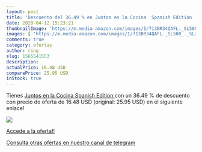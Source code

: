 ```yaml
---
layout: post
title: 'Descuento del 36.49 % en Juntos en la Cocina  Spanish Edition '
date: 2020-04-12 15:23:21
thumbnailImage: 'https://m.media-amazon.com/images/I/713BR34QAFL._SL500_._SL200_.gif'
images: [ 'https://m.media-amazon.com/images/I/713BR34QAFL._SL500_._SL200_.gif' ]
comments: true
category: ofertas
author: ring
slug: 1565541553
description:
actualPrice: 16.48 USD
comparePrice: 25.95 USD
inStock: true
---
```


Tienes [Juntos en la Cocina  Spanish Edition ](https://www.amazon.com/dp/1565541553/?tag=redken08-20) con un 36.49 % de descuento con precio de oferta de 16.48 USD (original: 25.95 USD) en el siguiente enlace!

[![](https://m.media-amazon.com/images/I/713BR34QAFL._SL500_._SL200_.gif)](https://www.amazon.com/dp/1565541553/?tag=redken08-20)

[Accede a la oferta!!](https://www.amazon.com/dp/1565541553/?tag=redken08-20)

[Consulta otras ofertas en nuestro canal de telegram](https://t.me/s/ofertas25)

